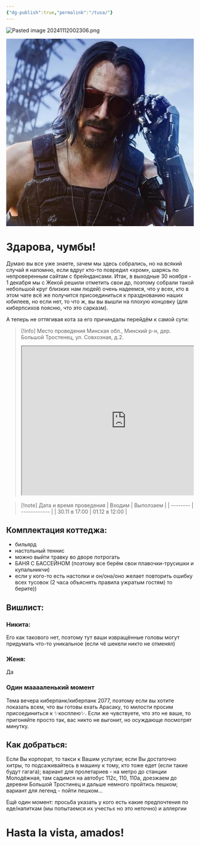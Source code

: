 ```yaml
---
{"dg-publish":true,"permalink":"/tusa/"}
---
```


![Pasted image 20241112002306.png](/img/user/Pasted%20image%2020241112002306.png)

<img style="display: block; margin: right;" src="src/site/img/user/Pasted image 20241112002306.png"/>

# Здарова, чумбы!

Думаю вы все уже знаете, зачем мы здесь собрались, но на всякий случай я напомню, если вдруг кто-то повредил «хром», шарясь по непроверенным сайтам с брейндансами.
Итак, в выходные 30 ноября - 1 декабря мы с Жекой решили отметить свои др, поэтому собрали такой небольшой круг близких нам людей) очень надеемся, что у всех, кто в этом чате всё же получится присоединиться к празднованию наших юбилеев, но если нет, то что ж, вы вы вышли на плохую концовку (для киберпсихов поясню, что это сарказм).

А теперь не оттягивая кота за его причиндалы перейдём к самой сути:

> [!info] Место проведения
> Минская обл., Минский р-н, дер. Большой Тростенец, ул. Совхозная, д.2.
> <div style="position:relative;overflow:hidden;"><a href="https://yandex.by/maps/157/minsk/?utm_medium=mapframe&utm_source=maps" style="color:#eee;font-size:12px;position:absolute;top:0px;">Minsk</a><a href="https://yandex.by/maps/29630/minsk-district/house/Zk4YcQZjQEwAQFtpfXR0dnlrYw==/?ll=27.713865%2C53.857634&utm_medium=mapframe&utm_source=maps&z=17" style="color:#eee;font-size:12px;position:absolute;top:14px;">Sawgasnaja Street, 2 — Yandex Maps</a><iframe src="https://yandex.by/map-widget/v1/?ll=27.713865%2C53.857634&mode=search&ol=geo&ouri=ymapsbm1%3A%2F%2Fgeo%3Fdata%3DCgoyNDkwMjk2ODA0EqIB0JHQtdC70LDRgNGD0YHRjCwg0JzRltC90YHQutGWINGA0LDRkdC9LCDQndCw0LLQsNC00LLQvtGA0YHQutGWINGB0LXQu9GM0YHQsNCy0LXRgiwg0LLRkdGB0LrQsCDQktGP0LvRltC60ZYg0KLRgNCw0YHRhtGP0L3QtdGGLCDQodCw0Z7Qs9Cw0YHQvdCw0Y8g0LLRg9C70ZbRhtCwLCAyIgoNQrbdQRUrbldC&z=17" width="560" height="400" frameborder="1" allowfullscreen="true" style="position:relative;"></iframe></div>

> [!note] Дата и время проведения
> | Входим | Выползаем |
> | -------- | ------------ |
> | 30.11 в 17:00 | 01.12 в 12:00 |




## Комплектация коттеджа:

- бильярд
- настольный теннис
- можно выйти травку во дворе потрогать
- БАНЯ С БАССЕЙНОМ (поэтому все берём свои плавочки-трусишки и купальникчи)
- если у кого-то есть настолки и он/она/оно желает повторить ошибку всех тусовок (2 часа объяснять правила ужратым гостям) то берите))
## Вишлист: 

### Никита:

Его как такового нет, поэтому тут ваши извращённые головы могут придумать что-то уникальное (если чё шекели никто не отменял)
### Женя: 

Да 

### Один мааааленький момент 

Тема вечера киберпанк/киберпанк 2077, поэтому если вы хотите показать всем, что вы готовы ехать Арасаку, то милости просим присоединиться к ✨косплею✨. Если же чувствуете, что это не ваше, то пригоняйте просто так, вас никто не выгонит, но осуждающе посмотрят минутку.

## Как добраться: 

Eсли Вы корпорат, то такси к Вашим услугам; если Вы достаточно хитры, то подсаживайтесь в машину к тому, кто тоже едет (если такие будут гагага); вариант для пролетариев - на метро до станции Молодёжная, там садимся на автобус 112с, 110, 110а, доезжаем до деревни Большой Тростинец и дальше немного пройтись пешком; вариант для легенд - пойти пешком…


Ещё один момент: просьба указать у кого есть какие предпочтения по еде/напиткам (мы попытаемся их учесть≤ но это неточно) и аллергии



# Hasta la vista, amados!